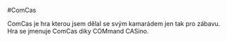 #ComCas

ComCas je hra kterou jsem dělal se svým kamarádem jen tak pro zábavu. Hra se jmenuje ComCas diky COMmand CASino. 
 
